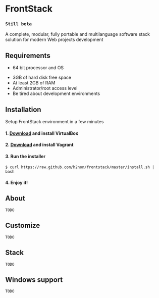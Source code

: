 # FrontStack

### `Still beta`

A complete, modular, fully portable and multilanguage software stack solution for modern Web projects development

## Requirements

* 64 bit processor and OS
- 3GB of hard disk free space
- At least 2GB of RAM
- Administrator/root access level
- Be tired about development environments

## Installation

Setup FrontStack environment in a few minutes

#### 1. [Download](https://www.virtualbox.org/wiki/Downloads) and install VirtualBox

#### 2. [Download](http://downloads.vagrantup.com/) and install Vagrant

#### 3. Run the installer

```shell
$ curl https://raw.github.com/h2non/frontstack/master/install.sh | bash
```

#### 4. Enjoy it!


## About

`TODO`

## Customize

`TODO`

## Stack

`TODO`

## Windows support

`TODO`
